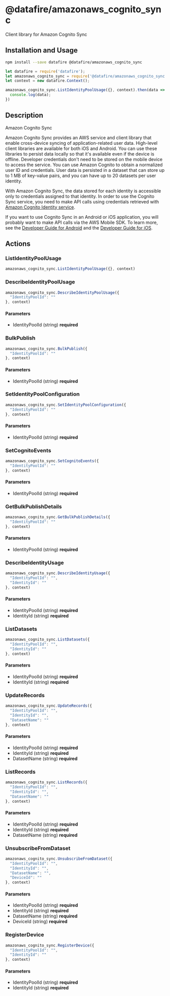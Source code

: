 # @datafire/amazonaws_cognito_sync

Client library for Amazon Cognito Sync

## Installation and Usage
```bash
npm install --save datafire @datafire/amazonaws_cognito_sync
```

```js
let datafire = require('datafire');
let amazonaws_cognito_sync = require('@datafire/amazonaws_cognito_sync').actions;
let context = new datafire.Context();

amazonaws_cognito_sync.ListIdentityPoolUsage({}, context).then(data => {
  console.log(data);
})
```

## Description
<fullname>Amazon Cognito Sync</fullname> <p>Amazon Cognito Sync provides an AWS service and client library that enable cross-device syncing of application-related user data. High-level client libraries are available for both iOS and Android. You can use these libraries to persist data locally so that it's available even if the device is offline. Developer credentials don't need to be stored on the mobile device to access the service. You can use Amazon Cognito to obtain a normalized user ID and credentials. User data is persisted in a dataset that can store up to 1 MB of key-value pairs, and you can have up to 20 datasets per user identity.</p> <p>With Amazon Cognito Sync, the data stored for each identity is accessible only to credentials assigned to that identity. In order to use the Cognito Sync service, you need to make API calls using credentials retrieved with <a href="http://docs.aws.amazon.com/cognitoidentity/latest/APIReference/Welcome.html">Amazon Cognito Identity service</a>.</p> <p>If you want to use Cognito Sync in an Android or iOS application, you will probably want to make API calls via the AWS Mobile SDK. To learn more, see the <a href="http://docs.aws.amazon.com/mobile/sdkforandroid/developerguide/cognito-sync.html">Developer Guide for Android</a> and the <a href="http://docs.aws.amazon.com/mobile/sdkforios/developerguide/cognito-sync.html">Developer Guide for iOS</a>.</p>

## Actions
### ListIdentityPoolUsage



```js
amazonaws_cognito_sync.ListIdentityPoolUsage({}, context)
```


### DescribeIdentityPoolUsage



```js
amazonaws_cognito_sync.DescribeIdentityPoolUsage({
  "IdentityPoolId": ""
}, context)
```

#### Parameters
* IdentityPoolId (string) **required**

### BulkPublish



```js
amazonaws_cognito_sync.BulkPublish({
  "IdentityPoolId": ""
}, context)
```

#### Parameters
* IdentityPoolId (string) **required**

### SetIdentityPoolConfiguration



```js
amazonaws_cognito_sync.SetIdentityPoolConfiguration({
  "IdentityPoolId": ""
}, context)
```

#### Parameters
* IdentityPoolId (string) **required**

### SetCognitoEvents



```js
amazonaws_cognito_sync.SetCognitoEvents({
  "IdentityPoolId": ""
}, context)
```

#### Parameters
* IdentityPoolId (string) **required**

### GetBulkPublishDetails



```js
amazonaws_cognito_sync.GetBulkPublishDetails({
  "IdentityPoolId": ""
}, context)
```

#### Parameters
* IdentityPoolId (string) **required**

### DescribeIdentityUsage



```js
amazonaws_cognito_sync.DescribeIdentityUsage({
  "IdentityPoolId": "",
  "IdentityId": ""
}, context)
```

#### Parameters
* IdentityPoolId (string) **required**
* IdentityId (string) **required**

### ListDatasets



```js
amazonaws_cognito_sync.ListDatasets({
  "IdentityPoolId": "",
  "IdentityId": ""
}, context)
```

#### Parameters
* IdentityPoolId (string) **required**
* IdentityId (string) **required**

### UpdateRecords



```js
amazonaws_cognito_sync.UpdateRecords({
  "IdentityPoolId": "",
  "IdentityId": "",
  "DatasetName": ""
}, context)
```

#### Parameters
* IdentityPoolId (string) **required**
* IdentityId (string) **required**
* DatasetName (string) **required**

### ListRecords



```js
amazonaws_cognito_sync.ListRecords({
  "IdentityPoolId": "",
  "IdentityId": "",
  "DatasetName": ""
}, context)
```

#### Parameters
* IdentityPoolId (string) **required**
* IdentityId (string) **required**
* DatasetName (string) **required**

### UnsubscribeFromDataset



```js
amazonaws_cognito_sync.UnsubscribeFromDataset({
  "IdentityPoolId": "",
  "IdentityId": "",
  "DatasetName": "",
  "DeviceId": ""
}, context)
```

#### Parameters
* IdentityPoolId (string) **required**
* IdentityId (string) **required**
* DatasetName (string) **required**
* DeviceId (string) **required**

### RegisterDevice



```js
amazonaws_cognito_sync.RegisterDevice({
  "IdentityPoolId": "",
  "IdentityId": ""
}, context)
```

#### Parameters
* IdentityPoolId (string) **required**
* IdentityId (string) **required**

